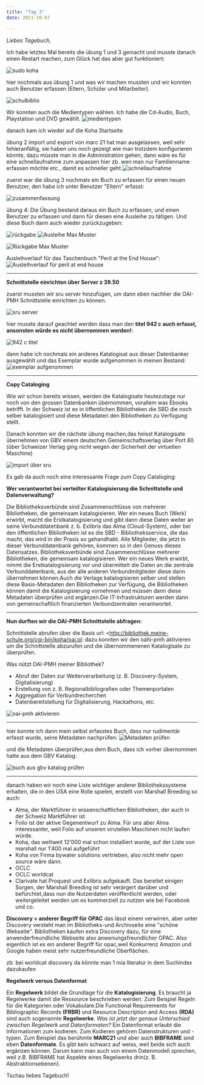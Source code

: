 ```yaml
---
title: "Tag 3"
date: 2021-10-07

---
```


_Liebes Tagebuch,_

Ich habe letztes Mal bereits die übung 1 und 3 gemacht und musste danach einen Restart machen, zum Glück hat das aber gut funktioniert:

![sudo koha](https://user-images.githubusercontent.com/90834735/151233654-7260c817-2e82-4170-b856-f0ca28b88079.png)



hier nochmals aus übung 1 und was wir machen mussten und wir konnten auch Benutzer erfassen (Eltern, Schüler und Mitarbeiter).

![schulbiblio](https://user-images.githubusercontent.com/90834735/151233778-5ae011f2-578e-4674-ac5a-b564a15c87f3.png)



Wir konnten auch die Medientypen wählen. Ich habe die Cd-Audio, Buch, Playstation und DVD gewählt. 
![medientypen](https://user-images.githubusercontent.com/90834735/151233879-f164d501-af65-42c5-aa47-7921012988e6.png)





danach kam ich wieder auf die Koha Startseite

übung 2 import und export von marc 21 hat man ausgelassen, weil sehr fehleranfällig, sie haben uns noch gezeigt wie man trotzdem konfigurieren könnte, dazu müsste man in die Administration gehen, dann wäre es für eine schnellaufnahme zum anpassen hier zb. wen man nur Familienname erfassen möchte etc., damit es schneller geht.![schnellaufnahme](https://user-images.githubusercontent.com/90834735/151233936-b425d2e2-6684-4ed8-9a5e-651dc022be1d.png)



zuerst war die übung 3 nochmals ein Buch zu erfassen für einen  neuen Benutzer, den habe ich unter Benutzer "Eltern" erfasst: 

![zusammenfassung](https://user-images.githubusercontent.com/90834735/151233982-4a0735af-b51e-4e00-9cd4-40732e3370ff.png)



übung 4:  Die Übung bestand daraus ein Buch zu erfassen, und einen Benutzer zu erfassen und dann für diesen eine  Ausleihe zu tätigen.
Und diese Buch dann auch wieder zurückzugeben:

![rückgabe](https://user-images.githubusercontent.com/90834735/151234081-212ec8c6-bc0b-456b-8922-c612f6a1a2dc.png)
![Ausleihe Max Muster](https://user-images.githubusercontent.com/90834735/151234104-c788e893-1631-445e-a621-ed2d7797a9fe.png)

![Rückgabe Max Muster](https://user-images.githubusercontent.com/90834735/151234113-9b7ed4e1-8c75-48ab-aef7-ebadc5e51bfb.png)

Ausleihverlauf für das Taschenbuch "Peril at the End House":
![Ausleihverlauf für peril at end house](https://user-images.githubusercontent.com/90834735/151234142-c15fbcaf-bcb0-47da-8d87-6e134209ba05.png)






---------------------------------------------------------


**Schnittstelle einrichten über Server z 39.50**

zuerst mussten wir sru server hinzufügen, um dann eben nachher die OAI-PMH Schnittstelle einrichten zu können.

![sru server](https://user-images.githubusercontent.com/90834735/151235673-869ef3b8-8770-4bee-ab5e-91f948f67b45.png)

hier musste darauf geachtet werden dass man den **titel 942 c auch erfasst, ansonsten würde es nicht übernommen werden!**:

![942 c titel](https://user-images.githubusercontent.com/90834735/151235846-bcc7559b-3036-4265-9249-98adcc23c1f0.png)


dann habe ich nochmals ein anderes Katalogisat aus dieser Datenbanker ausgewählt und das Exemplar wurde aufgenommen in meinen Bestand:
![exemplar aufgenommen](https://user-images.githubusercontent.com/90834735/151235964-5ac93546-7da5-475c-8b91-707e0d70bea0.png)


------


**Copy Cataloging**

Wie wir schon bereits wissen, werden die Katalogisate heutezutage nur noch von den grossen Datenbanken übernommen, vorallem was Ebooks betrifft. In der Schweiz ist es in öffentlichen Bibliotheken die SBD die noch selber katalogisiert und diese Metadaten den Bibliotheken zu Verfügung stellt.

Danach konnten wir die nächste übung machen,das heisst Katalogisate übernehmen von GBV einem deutschen Gemeinschaftsverlag über Port 80 (über Schweizer Verlag ging nicht wegen der Sicherheit der virtuellen Maschine)

![import über sru](https://user-images.githubusercontent.com/90834735/151236045-fd92f4c2-50bf-42d0-aab5-74e94e11e996.png)


Es gab da auch noch eine interessante Frage zum Copy Cataloging:

**Wer verantwortet bei verteilter Katalogisierung die Schnittstelle und Datenverwaltung?**

Die Bibliotheksverbünde sind Zusammenschlüsse von mehrerer Bibliotheken, die gemeinsam katalogisieren. Wer ein neues Buch (Werk) erwirbt, macht die Erstkatalogisierung und gibt dann diese Daten weiter an seine Verbunddatenbank z. b. Exlibris das Alma (Cloud-System), oder bei den öffentlichen Bibliotheken ist es die SBD - Bibliotheksservice, die das macht, das wird in der Praxis so gehandhabt. Alle Mitglieder, die jetzt in dieser Verbunddatenbank gehören, kommen so in den Genuss dieses Datensatzes.
Bibliotheksverbünde sind Zusammenschlüsse mehrerer Bibliotheken, die gemeinsam katalogisieren. Wer ein neues Werk erwirbt, nimmt die Erstkatalogisierung vor und übermittelt die Daten an die zentrale Verbunddatenbank, aus der alle anderen Verbundmitglieder diese dann übernehmen können.Auch die Verlage katalogisieren selber und stellen diese Basis-Metadaten den Bibliotheken zur Verfügung, die Bibliotheken können damit die Katalogisierung vornehmen und müssen dann diese Metadaten überprüfen und ergänzen.Die IT-Infrastrukturen werden dann von gemeinschaftlich finanzierten Verbundzentralen verantwortet.
    
-----

**Nun durften wir die OAI-PMH Schnittstelle abfragen:**

Schnittstelle abrufen über die Basis url: <http://bibliothek.meine-schule.org/cgi-bin/koha/oai.pl:  dazu konnten wir den oahi-pmh aktivieren um die Schnittstelle abzurufen und die übernommenenen Katalogisate zu überprüfen.

Was nützt OAI-PMH meiner Bibliothek? 
  - Abruf der Daten zur Weiterverarbeitung (z. B. Discovery-System, Digitalisierung)
  - Erstellung von z. B. Regionalbibliografien oder Themenportalen
  - Aggregation für Verbundrecherchen
  - Datenbereitstellung für Digitalisierung, Hackathons, etc.


![oai-pmh aktivieren](https://user-images.githubusercontent.com/90834735/151236218-749d24d0-40d9-4b6a-8e74-8e579b818124.png)

------


hier konnte ich dann mein selbst erfasstes Buch, dass nur rudimentär erfasst wurde, seine Metadaten nachprüfen:
![Metadaten prüfen](https://user-images.githubusercontent.com/90834735/151236276-2477b252-fdd6-4563-8872-c96c7c63709f.png)





und die Metadaten überprüfen,aus dem Buch, dass ich vorher übernommen hatte aus dem GBV Katalog:

![buch aus gbv katalog prüfen](https://user-images.githubusercontent.com/90834735/151236311-940222f4-cb7f-4387-885c-5717e9e6e609.png)


-------------------

danach haben wir noch eine Liste wichtiger anderer Bibliothekssysteme erhalten, die in den USA eine Rolle spielen, erstellt von Marshall Breeding so auch: 
- Alma, der Marktführer in wissenschaftlichen Bibliotheken, der auch in der Schweiz Marktführer ist
- Folio ist der aktive Gegenentwurf zu Alma. Für uns aber Alma interessanter, weil Folio auf unseren virutellen Maschinen nicht laufen würde.
- Koha, das weltweit 12'000 mal schon installiert wurde, auf der Liste von marshall nur 1'400 mal aufgeführt
- Koha von Firma bywater solutions vertrieben, also nicht mehr open source wäre dann.
- OCLC 
- OCLC worldcat 
- Clarivate hat Proquest und Exlibris aufgekauft. Das bereitet einigen Sorgen, der Marshall Breeding ist sehr verärgert darüber und befürchtet,dass
nun die Nutzerdaten veröffentlicht werden, oder weitergeleitet werden um es kommerziell zu nutzen wie bei Facebook und co.


**Discovery = anderer Begriff für OPAC**
das lässt einem verwirren, aber unter Discovery versteht man im Bibliotheks-und Archivseite eine "schöne Webseite". Bibliotheken kaufen extra Discovery dazu, für eine anwenderfreundliche Webseite also anwenungsfreundlicher OPAC. Also eigentlich ist es ein anderer Begriff für opac,weil Konkurrenz Amazon und Google haben meist sehr nutzerfreundliche Oberflächen.

zb. bei worldcat discovery da könnte man 1 mia literatur in dem Suchindex dazukaufen

**Regelwerk versus Datenformat**

Ein **Regelwerk** bildet die Grundlage für die **Katalogisierung**. Es braucht ja Regelwerke damit die Ressource beschrieben werden. Zum Beispiel Regeln für die Kategorien oder Vokabulare.Die Functional Requirements for Bibliographic Records **(FRBR)** und Resource Description and Access **(RDA)** sind auch sogenannte **Regelwerke**.
_Was ist jetzt der genaue Unterschied zwischen Regelwerk und Datenformaten?_
Ein Datenformat erlaubt die Informationen zum kodieren. Zum Kodieren gehören Datenstrukturen und -typen. Zum Beispiel das berühmte **MARC21** und aber auch **BIBFRAME** sind eben **Datenformate**. Es gibt kein schwarz auf weiss, weil beide sich auch ergänzen können. Darum kann man auch von einem Datenmodell sprechen, weil z.B. BIBFRAME hat Aspekte eines Regelwerks drin(z. B. Abstraktionsebenen). 

Tschau liebes Tagebuch!
